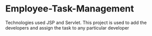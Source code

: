 # Employee-Task-Management
Technologies used JSP and Servlet. This project is used to add the developers and assign the task to any particular developer
